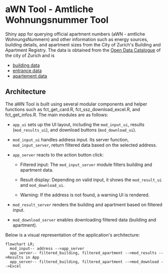 # aWN Tool - Amtliche Wohnungsnummer Tool

Shiny app for querying official apartment numbers (aWN - amtliche WohnungsNummern) and other information such as energy sources, building details, and apartment sizes from the City of Zurich's Building and Apartment Registry. The data is obtained from the [Open Data Catalogue](https://data.stadt-zuerich.ch/) of the city of Zurich and is

-   [building data](https://data.stadt-zuerich.ch/dataset/geo_gebaeude__und_wohnungsregister_der_stadt_zuerich__gwz__gemaess_gwr_datenmodell/resource/0dc7e4f2-09dd-4054-a14f-9ee8e6d5b2bb)
-   [entrance data](https://data.stadt-zuerich.ch/dataset/geo_gebaeude__und_wohnungsregister_der_stadt_zuerich__gwz__gemaess_gwr_datenmodell/resource/22094869-a3f4-44a1-a49d-a9d7dc80253a)
-   [apartement data](https://data.stadt-zuerich.ch/dataset/geo_gebaeude__und_wohnungsregister_der_stadt_zuerich__gwz__gemaess_gwr_datenmodell/resource/69aeb436-4718-4b56-a7b5-452f37a97147)

## Architecture

The aWN Tool is built using several modular components and helper functions such as fct_get_card.R, fct_ssz_download_excel.R, and fct_get_infos.R. The main modules are as follows:

-   `app_ui` sets up the UI layout, including the `mod_input_ui`, results (`mod_results_ui`), and download buttons (`mod_download_ui`).

-   `mod_input_ui` handles address input. Its server function, `mod_input_server`, return filtered data based on the selected address.

-   `app_server` reacts to the action button click:

    -   Filtered input: The `mod_input_server` module filters building and apartment data.

    -   Result display: Depending on valid input, it shows the `mod_result_ui` and `mod_download_ui`.

    -   Warning: If the address is not found, a warning UI is rendered.

-   `mod_result_server` renders the building and apartment based on filtered input.

-   `mod_download_server` enables downloading filtered data (building and apartment).

Below is a visual representation of the application's architecture:

``` mermaid
flowchart LR;
  mod_input-- address -->app_server
  app_server-- filtered_building, filtered_apartment -->mod_results -->Results in App
  app_server-- filtered_building, filtered_apartment -->mod_download -->Excel
```
